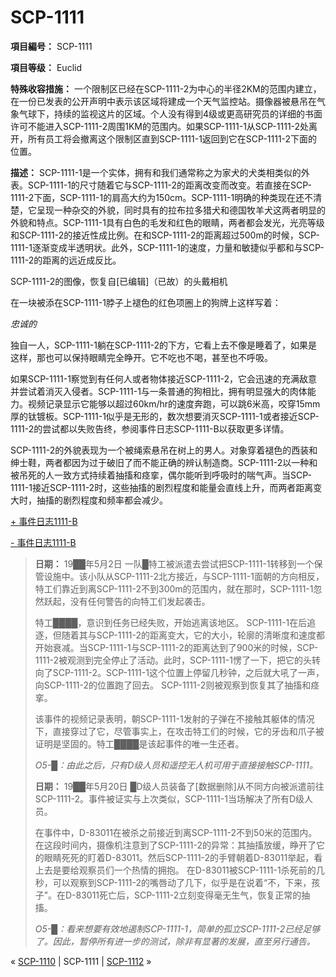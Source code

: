 # SCP-1111
                        


**項目編号：** SCP-1111

**項目等级：** Euclid

**特殊收容措施：** 一个限制区已经在SCP-1111-2为中心的半径2KM的范围内建立，在一份已发表的公开声明中表示该区域将建成一个天气监控站。摄像器被悬吊在气象气球下，持续的监视这片的区域。个人没有得到4级或更高研究员的详细的书面许可不能进入SCP-1111-2周围1KM的范围内。如果SCP-1111-1从SCP-1111-2处离开，所有员工将会撤离这个限制区直到SCP-1111-1返回到它在SCP-1111-2下面的位置。

**描述：** SCP-1111-1是一个实体，拥有和我们通常称之为家犬的犬类相类似的外表。SCP-1111-1的尺寸随着它与SCP-1111-2的距离改变而改变。若直接在SCP-1111-2下面，SCP-1111-1的肩高大约为150cm。SCP-1111-1明确的种类现在还不清楚，它呈现一种杂交的外貌，同时具有的拉布拉多猎犬和德国牧羊犬这两者明显的外貌和特点。SCP-1111-1具有白色的毛发和红色的眼睛，两者都会发光，光亮等级和SCP-1111-2的接近性成比例。在和SCP-1111-2的距离超过500m的时候，SCP-1111-1逐渐变成半透明状。此外，SCP-1111-1的速度，力量和敏捷似乎都和与SCP-1111-2的距离的远近成反比。



SCP-1111-2的图像，恢复自[已编辑]（已故）的头戴相机



在一块被添在SCP-1111-1脖子上褪色的红色项圈上的狗牌上这样写着：

*忠诚的* 

独自一人，SCP-1111-1躺在SCP-1111-2的下方，它看上去不像是睡着了，如果是这样，那也可以保持眼睛完全睁开。它不吃也不喝，甚至也不呼吸。

如果SCP-1111-1察觉到有任何人或者物体接近SCP-1111-2，它会迅速的充满敌意并尝试着消灭入侵者。SCP-1111-1与一条普通的狗相比，拥有明显强大的肉体能力。视频记录显示它能够以超过60km/hr的速度奔跑，可以跳6米高，咬穿15mm厚的钛镀板。SCP-1111-1似乎是无形的，数次想要消灭SCP-1111-1或者接近SCP-1111-2的尝试都以失败告终，参阅事件日志SCP-1111-B以获取更多详情。

SCP-1111-2的外貌表现为一个被绳索悬吊在树上的男人。对象穿着褪色的西装和绅士鞋，两者都因为过于破旧了而不能正确的辨认制造商。SCP-1111-2以一种和被吊死的人一致方式持续着抽搐和痉挛，偶尔能听到呼吸时的喘气声。当SCP-1111-1接近SCP-1111-2时，这些抽搐的剧烈程度和能量会直线上升，而两者距离变大时，抽搐的剧烈程度和频率都会减少。


<a shape='rect' class='collapsible-block-link' href='javascript:;'>+&#160;&#20107;&#20214;&#26085;&#24535;1111-B</a>

<a shape='rect' class='collapsible-block-link' href='javascript:;'>-&#160;&#20107;&#20214;&#26085;&#24535;1111-B</a>


> **日期：** 19██年5月2日
一队█特工被派遣去尝试把SCP-1111-1转移到一个保管设施中。该小队从SCP-1111-2北方接近，与SCP-1111-1面朝的方向相反，特工们靠近到离SCP-1111-2不到300m的范围内，就在那时，SCP-1111-1忽然跃起，没有任何警告的向特工们发起袭击。
> 
> 特工████，意识到任务已经失败，开始逃离该地区。 SCP-1111-1在后追逐，但随着其与SCP-1111-2的距离变大，它的大小，轮廓的清晰度和速度都开始衰减。当SCP-1111-1与SCP-1111-2的距离达到了900米的时候，SCP-1111-2被观测到完全停止了活动。此时，SCP-1111-1愣了一下，把它的头转向了SCP-1111-2。SCP-1111-1这个位置上停留几秒钟，之后就大吼了一声，向SCP-1111-2的位置跑了回去。 SCP-1111-2则被观察到恢复其了抽搐和痉挛。
> 
> 该事件的视频记录表明，朝SCP-1111-1发射的子弹在不接触其躯体的情况下，直接穿过了它，尽管事实上，在攻击特工们的时候，它的牙齿和爪子被证明是坚固的。特工████是该起事件的唯一生还者。
> 
> *O5-█：由此之后，只有D级人员和遥控无人机可用于直接接触SCP-1111。* 
> 
> **日期：** 19██年5月20日
█D级人员装备了[数据删除]从不同方向被派遣前往SCP-1111-2。事件被证实与上次类似，SCP-1111-1当场解决了所有D级人员。
> 
> 在事件中，D-83011在被杀之前接近到离SCP-1111-2不到50米的范围内。在这段时间内，摄像机注意到了SCP-1111-2的异常：其抽搐放缓，睁开了它的眼睛死死的盯着D-83011。然后SCP-1111-2的手臂朝着D-83011举起，看上去是要给观察员们一个热情的拥抱。 在D-83011被SCP-1111-1杀死前的几秒，可以观察到SCP-1111-2的嘴唇动了几下，似乎是在说着“不，下来，孩子”。在D-83011死亡后，SCP-1111-2立刻变得毫无生气，恢复正常的抽搐。
> 
> *O5-█：看来想要有效地遏制SCP-1111-1，简单的孤立SCP-1111-2已经足够了。因此，暂停所有进一步的测试，除非有显著的发展，直至另行通告。* 
> 






« [SCP-1110](/scp-1110) | SCP-1111 | [SCP-1112](/scp-1112) »





                    